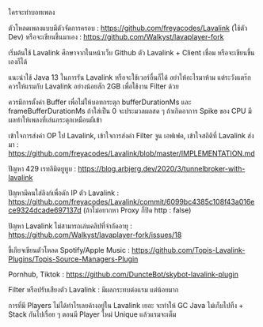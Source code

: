 ใครจะทำบอทเพลง

ตัวโหลดเพลงแบบมีตัวจัดการครอบ : https://github.com/freyacodes/Lavalink (ใช้ตัว Dev)
หรือจะเขียนขึ้นมาเอง : https://github.com/Walkyst/lavaplayer-fork

เริ่มต้นใช้ Lavalink ศึกษาจากในหน้าเว็บ Github ตัว Lavalink + Client เชื่อม หรือจะเขียนขึ้นเองก็ได้

แนะนำใช้ Java 13 ในการรัน Lavalink หรือจะใช้เวอร์อื่นก็ได้ อย่าให้อะไรมาห้าม แต่ระวังแตร๊ก
ควรให้แรมกับ Lavalink อย่างน้อยสัก 2GB เพื่อใช้งาน Filter ด้วย

ควรมีการตั้งค่า Buffer เพื่อไม่ให้บอทกระตุก bufferDurationMs และ frameBufferDurationMs ถ้าใส่เป็น 0 จะประมวลผลสด ๆ ถ้าเกิดอาการ Spike ของ CPU มีผลทำให้เพลงที่เล่นกระตุกเหมือนผีเข้า

เข้าใจการส่งค่า OP ไป Lavalink, เข้าใจการส่งค่า Filter จูน เอฟเฟค, เข้าใจสถิติที่ Lavalink ส่งมา : https://github.com/freyacodes/Lavalink/blob/master/IMPLEMENTATION.md

ปัญหา 429 เรทลิมิตยูทูบ : https://blog.arbjerg.dev/2020/3/tunnelbroker-with-lavalink

ปัญหามีคนใส่ลิงก์เพื่อดัก IP ตัว Lavalink : https://github.com/freyacodes/Lavalink/commit/6099bc4385c108f43a016ece9324dcade697137d (ถ้าไม่อยากหา Proxy ก็ปิด http : false)

ปัญหา Lavalink ไม่สามารถเล่นคลิปที่จำกัดอายุ : https://github.com/Walkyst/lavaplayer-fork/issues/18

ขี้เกียจเขียนตัวโหลด Spotify/Apple Music : https://github.com/Topis-Lavalink-Plugins/Topis-Source-Managers-Plugin

Pornhub, Tiktok : https://github.com/DuncteBot/skybot-lavalink-plugin

Filter หรือปรับเสียงตัว Lavalink : มีผลกระทบต่อแรม แต่น้อยมาก

การที่มี Players ไม่ได้ทำไรเลยค้างอยู่ใน Lavalink เยอะ จะทำให้ GC Java ไม่เก็บไปทิ้ง + Stack กันไปเรื่อย ๆ ตอนมี Player ใหม่ Unique แล้วแรมจะเต็ม
